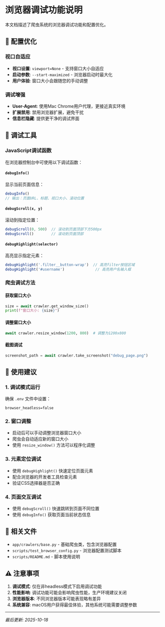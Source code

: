 # 浏览器调试功能说明

本文档描述了爬虫系统的浏览器调试功能和配置优化。

## 🎯 配置优化

### 视口自适应
- **视口设置**: `viewport=None` - 支持窗口大小自适应
- **启动参数**: `--start-maximized` - 浏览器启动时最大化
- **用户体验**: 窗口大小会跟随您的手动调整

### 调试增强
- **User-Agent**: 使用Mac Chrome用户代理，更接近真实环境
- **扩展禁用**: 禁用浏览器扩展，避免干扰
- **信息栏隐藏**: 提供更干净的调试界面

## 🔧 调试工具

### JavaScript调试函数

在浏览器控制台中可使用以下调试函数：

#### `debugInfo()`
显示当前页面信息：
```javascript
debugInfo()
// 输出：页面URL、标题、视口大小、滚动位置
```

#### `debugScroll(x, y)`
滚动到指定位置：
```javascript
debugScroll(0, 500)  // 滚动到页面顶部下方500px
debugScroll()        // 滚动到页面顶部
```

#### `debugHighlight(selector)`
高亮显示指定元素：
```javascript
debugHighlight('.filter__button-wrap')  // 高亮filter按钮区域
debugHighlight('#username')              // 高亮用户名输入框
```

### 爬虫调试方法

#### 获取窗口大小
```python
size = await crawler.get_window_size()
print(f"窗口大小: {size}")
```

#### 调整窗口大小
```python
await crawler.resize_window(1200, 800)  # 调整为1200x800
```

#### 截图调试
```python
screenshot_path = await crawler.take_screenshot("debug_page.png")
```

## 🚀 使用建议

### 1. 调试模式运行
确保 `.env` 文件中设置：
```
browser_headless=false
```

### 2. 窗口调整
- 启动后可以手动调整浏览器窗口大小
- 爬虫会自动适应新的窗口大小
- 使用 `resize_window()` 方法可以程序化调整

### 3. 元素定位调试
- 使用 `debugHighlight()` 快速定位页面元素
- 配合浏览器的开发者工具检查元素
- 验证CSS选择器是否正确

### 4. 页面交互调试
- 使用 `debugScroll()` 快速跳转到页面不同位置
- 使用 `debugInfo()` 获取页面当前状态信息

## 📁 相关文件

- `app/crawlers/base.py` - 基础爬虫类，包含浏览器配置
- `scripts/test_browser_config.py` - 浏览器配置测试脚本
- `scripts/README.md` - 脚本使用说明

## ⚠️ 注意事项

1. **调试模式**: 仅在非headless模式下启用调试功能
2. **性能影响**: 调试功能可能会影响爬虫性能，生产环境建议关闭
3. **浏览器版本**: 不同浏览器版本可能表现略有差异
4. **系统兼容**: macOS用户获得最佳体验，其他系统可能需要调整参数

---

*最后更新: 2025-10-18*